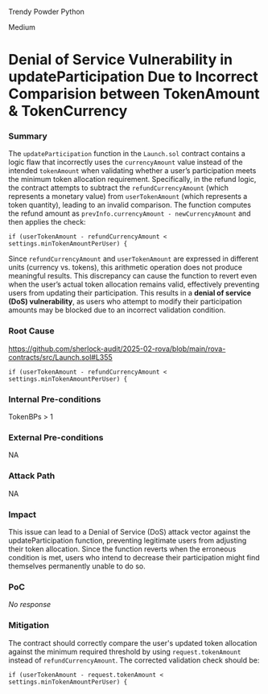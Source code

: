 Trendy Powder Python

Medium

# Denial of Service Vulnerability in updateParticipation Due to Incorrect Comparision between TokenAmount & TokenCurrency

### Summary

The `updateParticipation` function in the `Launch.sol` contract contains a logic flaw that incorrectly uses the `currencyAmount` value instead of the intended `tokenAmount` when validating whether a user’s participation meets the minimum token allocation requirement. Specifically, in the refund logic, the contract attempts to subtract the `refundCurrencyAmount` (which represents a monetary value) from `userTokenAmount` (which represents a token quantity), leading to an invalid comparison. The function computes the refund amount as `prevInfo.currencyAmount - newCurrencyAmount` and then applies the check:

```solidity
if (userTokenAmount - refundCurrencyAmount < settings.minTokenAmountPerUser) {
```

Since `refundCurrencyAmount` and `userTokenAmount` are expressed in different units (currency vs. tokens), this arithmetic operation does not produce meaningful results. This discrepancy can cause the function to revert even when the user’s actual token allocation remains valid, effectively preventing users from updating their participation. This results in a **denial of service (DoS) vulnerability**, as users who attempt to modify their participation amounts may be blocked due to an incorrect validation condition.

### Root Cause

https://github.com/sherlock-audit/2025-02-rova/blob/main/rova-contracts/src/Launch.sol#L355

```solidity
if (userTokenAmount - refundCurrencyAmount < settings.minTokenAmountPerUser) {
```


### Internal Pre-conditions

TokenBPs > 1

### External Pre-conditions

NA

### Attack Path

NA

### Impact

This issue can lead to a Denial of Service (DoS) attack vector against the updateParticipation function, preventing legitimate users from adjusting their token allocation. Since the function reverts when the erroneous condition is met, users who intend to decrease their participation might find themselves permanently unable to do so.

### PoC

_No response_

### Mitigation

The contract should correctly compare the user's updated token allocation against the minimum required threshold by using `request.tokenAmount` instead of `refundCurrencyAmount`. The corrected validation check should be:

```solidity
if (userTokenAmount - request.tokenAmount < settings.minTokenAmountPerUser) {
```